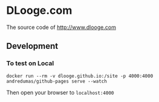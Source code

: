 # DLooge.com
The source code of http://www.dlooge.com

## Development

### To test on Local
```
docker run --rm -v dlooge.github.io:/site -p 4000:4000 andredumas/github-pages serve --watch
```
Then open your browser to `localhost:4000`


